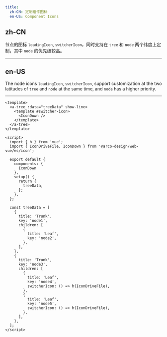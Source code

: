 ```yaml
title:
  zh-CN: 定制组件图标
  en-US: Component Icons
```

## zh-CN

节点的图标 `loadingIcon`,  `switcherIcon`，同时支持在 `tree` 和 `node` 两个纬度上定制，其中 `node` 的优先级较高。

---

## en-US

The node icons `loadingIcon`, `switcherIcon`, support customization at the two latitudes of `tree` and `node` at the same time, and `node` has a higher priority.

---

```vue
<template>
  <a-tree :data="treeData" show-line>
    <template #switcher-icon>
      <IconDown />
    </template>
  </a-tree>
</template>

<script>
  import { h } from 'vue';
  import { IconDriveFile, IconDown } from '@arco-design/web-vue/es/icon';

  export default {
    components: {
      IconDown
    },
    setup() {
      return {
        treeData,
      };
    },
  };

  const treeData = [
    {
      title: 'Trunk',
      key: 'node1',
      children: [
        {
          title: 'Leaf',
          key: 'node2',
        },
      ],
    },
    {
      title: 'Trunk',
      key: 'node3',
      children: [
        {
          title: 'Leaf',
          key: 'node4',
          switcherIcon: () => h(IconDriveFile),
        },
        {
          title: 'Leaf',
          key: 'node5',
          switcherIcon: () => h(IconDriveFile),
        },
      ],
    },
  ];
</script>
```
